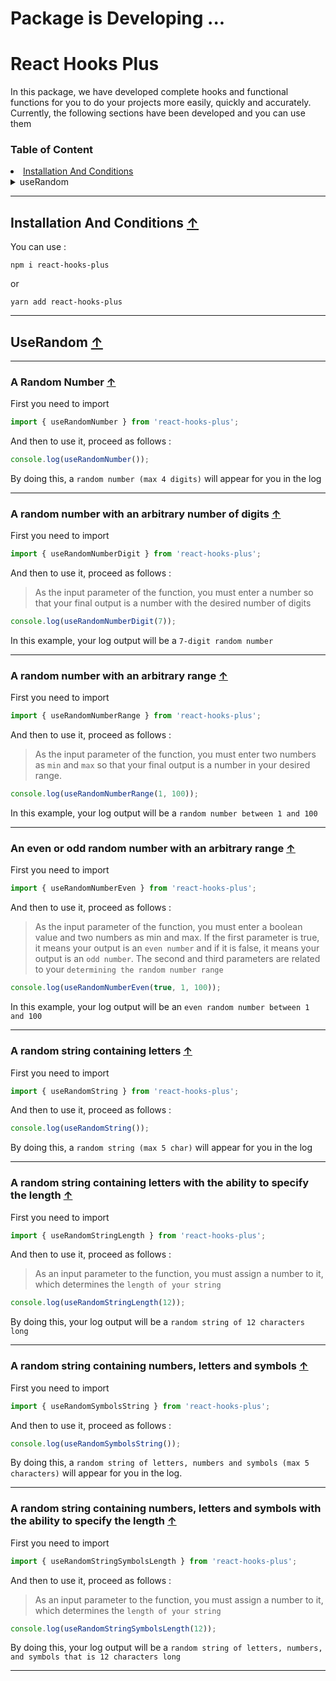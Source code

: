 # Package is Developing ...

# React Hooks Plus

In this package, we have developed complete hooks and functional functions for you to do your projects more easily, quickly and accurately.
Currently, the following sections have been developed and you can use them

<h3 id="toc">Table of Content </h3>

<li><a href="#installation">Installation And Conditions</a></li>
<details>
<summary>useRandom</summary>
<ul>
<li><a href="#random-number">A random number</a></li>
<li><a href="#random-number-digits">A random number with an arbitrary number of digits</a></li>
<li><a href="#random-number-range">A random number with an arbitrary range</a></li>
<li><a href="#random-number-even-range">An even or odd random number with an arbitrary range</a></li>
<li><a href="#random-string">A random string containing letters</a></li>
<li><a href="#random-string-length">A random string containing letters with the ability to specify the length</a></li>
<li><a href="#random-string-symbols">A random string containing numbers, letters and symbols</a></li>
<li><a href="#random-string-symbols-length">A random string containing numbers, letters and symbols</a></li>
</ul>
</details>

---

## <h2 id="installation">Installation And Conditions <a href="#toc">&uarr;</a></h2>

You can use :

`npm i react-hooks-plus`

or

`yarn add react-hooks-plus`

---

## <h2 id="use-random">UseRandom <a href="#toc">&uarr;</a></h2>

---

### <h3 id="random-number">A Random Number <a href="#toc">&uarr;</a></h3>

First you need to import

```javascript
import { useRandomNumber } from 'react-hooks-plus';
```

And then to use it, proceed as follows :

```javascript
console.log(useRandomNumber());
```

By doing this, a `random number (max 4 digits)` will appear for you in the log

---

### <h3 id="random-number-digits">A random number with an arbitrary number of digits <a href="#toc">&uarr;</a></h3>

First you need to import

```javascript
import { useRandomNumberDigit } from 'react-hooks-plus';
```

And then to use it, proceed as follows :

> As the input parameter of the function, you must enter a number so that your final output is a number with the desired number of digits

```javascript
console.log(useRandomNumberDigit(7));
```

In this example, your log output will be a `7-digit random number`

---

### <h3 id="random-number-range">A random number with an arbitrary range <a href="#toc">&uarr;</a></h3>

First you need to import

```javascript
import { useRandomNumberRange } from 'react-hooks-plus';
```

And then to use it, proceed as follows :

> As the input parameter of the function, you must enter two numbers as `min` and `max` so that your final output is a number in your desired range.

```javascript
console.log(useRandomNumberRange(1, 100));
```

In this example, your log output will be a `random number between 1 and 100`

---

### <h3 id="random-number-even-range">An even or odd random number with an arbitrary range <a href="#toc">&uarr;</a></h3>

First you need to import

```javascript
import { useRandomNumberEven } from 'react-hooks-plus';
```

And then to use it, proceed as follows :

> As the input parameter of the function, you must enter a boolean value and two numbers as min and max. If the first parameter is true, it means your output is an `even number` and if it is false, it means your output is an `odd number`.
> The second and third parameters are related to your `determining the random number range`

```javascript
console.log(useRandomNumberEven(true, 1, 100));
```

In this example, your log output will be an `even random number between 1 and 100`

---

### <h3 id="random-string">A random string containing letters <a href="#toc">&uarr;</a></h3>

First you need to import

```javascript
import { useRandomString } from 'react-hooks-plus';
```

And then to use it, proceed as follows :

```javascript
console.log(useRandomString());
```

By doing this, a `random string (max 5 char)` will appear for you in the log

---

### <h3 id="random-string-length">A random string containing letters with the ability to specify the length <a href="#toc">&uarr;</a></h3>

First you need to import

```javascript
import { useRandomStringLength } from 'react-hooks-plus';
```

And then to use it, proceed as follows :

> As an input parameter to the function, you must assign a number to it, which determines the `length of your string`

```javascript
console.log(useRandomStringLength(12));
```

By doing this, your log output will be a `random string of 12 characters long`

---

### <h3 id="random-string-symbols">A random string containing numbers, letters and symbols <a href="#toc">&uarr;</a></h3>

First you need to import

```javascript
import { useRandomSymbolsString } from 'react-hooks-plus';
```

And then to use it, proceed as follows :

```javascript
console.log(useRandomSymbolsString());
```

By doing this, a `random string of letters, numbers and symbols (max 5 characters)` will appear for you in the log.

---

### <h3 id="random-string-symbols-length">A random string containing numbers, letters and symbols with the ability to specify the length <a href="#toc">&uarr;</a></h3>

First you need to import

```javascript
import { useRandomStringSymbolsLength } from 'react-hooks-plus';
```

And then to use it, proceed as follows :

> As an input parameter to the function, you must assign a number to it, which determines the `length of your string`

```javascript
console.log(useRandomStringSymbolsLength(12));
```

By doing this, your log output will be a `random string of letters, numbers, and symbols that is 12 characters long`

---

